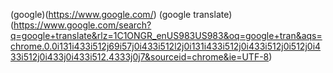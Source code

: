 (google)(https://www.google.com/)
(google translate)(https://www.google.com/search?q=google+translate&rlz=1C1ONGR_enUS983US983&oq=google+tran&aqs=chrome.0.0i131i433i512j69i57j0i433i512l2j0i131i433i512j0i433i512j0i512j0i433i512j0i433j0i433i512.4333j0j7&sourceid=chrome&ie=UTF-8)